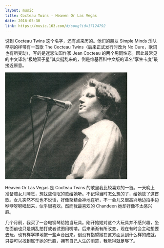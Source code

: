 ```yaml
---
layout: music
title: Cocteau Twins - Heaven Or Las Vegas
date: 2016-05-30
link: https://music.163.com/#/song?id=17124792
---
```


说到 Cocteau Twins 这个名字，还有点来历的。他们的朋友 Simple Minds 乐队早期的样带有一首歌 The Cocteau Twins（后来正式发行时改为 No Cure，歌词也有所变动），写的是迷恋法国作家 Jean Cocteau 的两个男同性恋。因此最常见的中文译名“极地双子星”其实挺乱来的，倒是维基百科中文版的译名“孪生卡度”最接近原意。

![Elizabeth Fraser](images/elizabeth-fraser-live-1990.jpg)

Heaven Or Las Vegas 是 Cocteau Twins 的歌里我比较喜欢的一首。一天晚上准备陪女儿睡觉，想找些催眠的歌给她听。不记得当时怎么想的了，给她放了这首歌。女儿突然不动也不说话，好像聚精会神地在听，不一会儿又很高兴地边拍手边咿咿呀呀唱起来，似乎很喜欢。然而我最喜欢的 Chandeen 她却好像不太感兴趣。

几个月前，我买了一台电钢琴给她当玩具。刚开始她对这个大玩具并不感兴趣，坐在面前也只是胡乱拍打或者试图用嘴啃。后来渐渐有所改变，现在有时会主动想要去玩，也有样学样地按一些声音出来。倒没有指望她在这方面达到什么样的成就，只要可以找到属于她的乐趣，拥有自己人生的消遣，我觉得就足够了。
